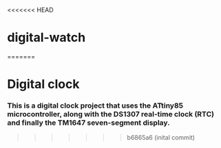 <<<<<<< HEAD
# digital-watch
=======
# Digital clock 

### This is a digital clock project that uses the ATtiny85 microcontroller, along with the DS1307 real-time clock (RTC) and finally the TM1647 seven-segment display.
>>>>>>> b6865a6 (inital commit)
